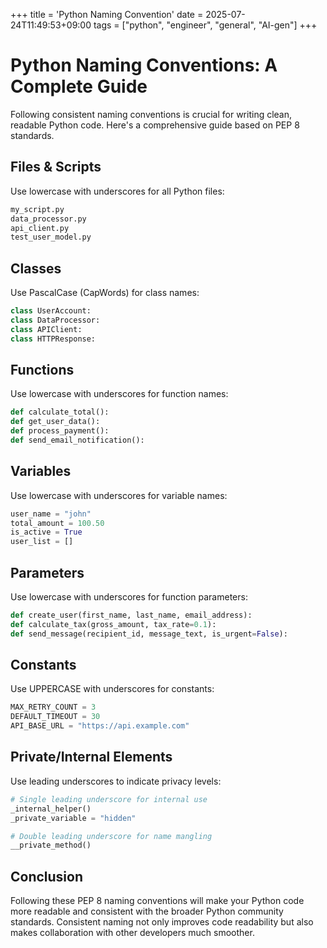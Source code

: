 +++
title = 'Python Naming Convention'
date = 2025-07-24T11:49:53+09:00
tags = ["python", "engineer", "general", "AI-gen"]
+++


# Python Naming Conventions: A Complete Guide

Following consistent naming conventions is crucial for writing clean, readable Python code. Here's a comprehensive guide based on PEP 8 standards.

## Files & Scripts
Use lowercase with underscores for all Python files:

```python
my_script.py
data_processor.py
api_client.py
test_user_model.py
```

## Classes
Use PascalCase (CapWords) for class names:

```python
class UserAccount:
class DataProcessor:
class APIClient:
class HTTPResponse:
```

## Functions
Use lowercase with underscores for function names:

```python
def calculate_total():
def get_user_data():
def process_payment():
def send_email_notification():
```

## Variables
Use lowercase with underscores for variable names:

```python
user_name = "john"
total_amount = 100.50
is_active = True
user_list = []
```

## Parameters
Use lowercase with underscores for function parameters:

```python
def create_user(first_name, last_name, email_address):
def calculate_tax(gross_amount, tax_rate=0.1):
def send_message(recipient_id, message_text, is_urgent=False):
```

## Constants
Use UPPERCASE with underscores for constants:

```python
MAX_RETRY_COUNT = 3
DEFAULT_TIMEOUT = 30
API_BASE_URL = "https://api.example.com"
```

## Private/Internal Elements
Use leading underscores to indicate privacy levels:

```python
# Single leading underscore for internal use
_internal_helper()
_private_variable = "hidden"

# Double leading underscore for name mangling
__private_method()
```

## Conclusion

Following these PEP 8 naming conventions will make your Python code more readable and consistent with the broader Python community standards. Consistent naming not only improves code readability but also makes collaboration with other developers much smoother.